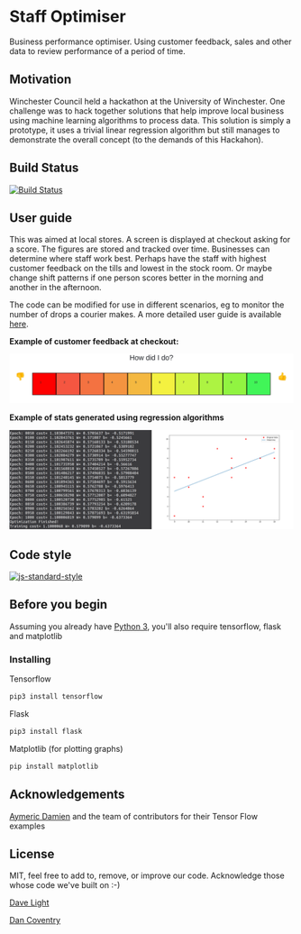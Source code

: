 # Staff Optimiser
Business performance optimiser. Using customer feedback, sales and other data to review performance of a period of time.

## Motivation
Winchester Council held a hackathon at the University of Winchester. One challenge was to hack together solutions that help improve local business using machine learning algorithms to process data. This solution is simply a prototype, it uses a trivial linear regression algorithm but still manages to demonstrate the overall concept (to the demands of this Hackahon).

## Build Status
[![Build Status](https://travis-ci.com/dtlight/staff-optimiser.svg?token=8VzQcFZGdx7xQoVYeEZv&branch=master)](https://travis-ci.com/dtlight/staff-optimiser)

## User guide
This was aimed at local stores. A screen is displayed at checkout asking for a score. The figures are stored and tracked over time. Businesses can determine where staff work best. Perhaps have the staff with highest customer feedback on the tills and lowest in the stock room. Or maybe change shift patterns if one person scores better in the morning and another in the afternoon. 

The code can be modified for use in different scenarios, eg to monitor the number of drops a courier makes. A more detailed user guide is available [here](manual/User_Guide.md).

**Example of customer feedback at checkout:**

<img src="manual/img/rating.jpg" width="800"/>

**Example of stats generated using regression algorithms**

<img src="manual/img/results_example.png" width="800"/>

## Code style

[![js-standard-style](https://img.shields.io/badge/code%20style-standard-brightgreen.svg?style=flat)](https://www.python.org/dev/peps/pep-0008/)

## Before you begin
Assuming you already have [Python 3](https://www.python.org/downloads), you'll also require tensorflow, flask and matplotlib

### Installing

Tensorflow

```bash
pip3 install tensorflow
```

Flask
```bash
pip3 install flask
```

Matplotlib (for plotting graphs)
```bash
pip install matplotlib
```

## Acknowledgements
[Aymeric Damien](https://github.com/aymericdamien/TensorFlow-Examples) and the team of contributors for their Tensor Flow examples

## License

MIT, feel free to add to, remove, or improve our code. Acknowledge those whose code we've built on :-)

[Dave Light](http://davelight.io)

[Dan Coventry](https://dcoventry97.github.io)

